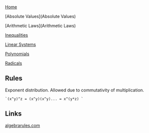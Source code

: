 [Home](Home.html)

[Absolute Values](Absolute Values)

[Arithmetic Laws](Arithmetic Laws)

[Inequalities](Inequalities)

[Linear Systems](LinearSystems.html)

[Polynomials](Polynomials)

[Radicals](Radicals)

Rules
----

Exponent distribution. Allowed due to commutativity of multiplication.

    `(x^y)^z = (x^y)(x^y)... = x^(y*z) `

<script>
Q>>> Exponent distribution. $$ (x^y)^z = ? $$ <<<
A>>> $$ x^{yz} $$ <<<

Q>>> Negative powers. $$ x^{-n} = ? $$ <<<
A>>> $$ 1 \over {x^n} $$ <<<

Q>>> $$ a^0 = ? $$ <<< A>>> $$ 1 $$ <<<

Q>>> Same roots can be grouped together. $$ \sqrt[n]{ab} = ? $$ <<<
A>>> $$ \sqrt[n]{a}\sqrt[n]{b} $$ <<<

Q>>> Grouping exponents. $$ a^{3}a^{2} = $$ <<<
A>>> $$ a^{3}a^{2} = a^5 $$

i.e. $$ a^{m}a^{n} = a^{m+n} $$ <<<

Q>>> Flattening roots. $$ \sqrt[m]{\sqrt[n]{a}} = ? $$ <<<
A>>> $$ \sqrt[nm]{a} $$ <<<

Q>>> Radicals. Simplify $$ \sqrt200 $$ <<<
A>>>
$$ \sqrt200 = \sqrt25\sqrt4\sqrt2 $$

$$ = 5 * 2 * \sqrt2 $$

$$ = 10\sqrt2 $$ <<<
</script>

Links
---

[algebrarules.com](http://algebrarules.com)
